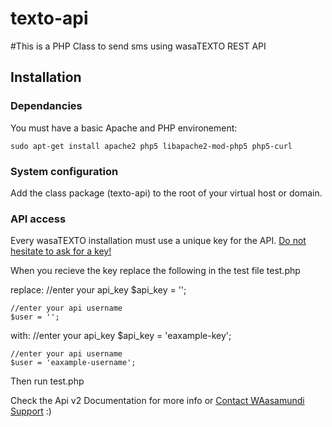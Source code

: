 texto-api
========

#This is a PHP Class to send sms using wasaTEXTO REST API

## Installation

### Dependancies
You must have a basic Apache and PHP environement:

	sudo apt-get install apache2 php5 libapache2-mod-php5 php5-curl

### System configuration
Add the class package (texto-api) to the root of your virtual host or domain</b>.

### API access
Every wasaTEXTO installation must use a unique key for the API. [Do not hesitate to ask for a key!](mailto:support@wasamundi.com)

When you recieve the key replace the following in the test file test.php

replace:
	//enter your api_key
	$api_key = ''; 
	
	//enter your api username
	$user = '';

with: 
	//enter your api_key
	$api_key = 'eaxample-key'; 
	
	//enter your api username
	$user = 'eaxample-username';


Then run test.php

Check the Api v2 Documentation for more info or [Contact WAasamundi Support](mailto:support@wasamundi.com) :)
